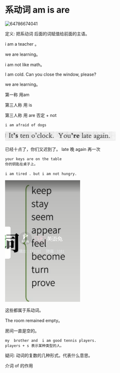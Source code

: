 

# 系动词 am is are



![64786674041](C:\Users\彭逸钊\AppData\Local\Temp\1647866740419.png)



定义: 把系动词 后面的词赋值给前面的主语。

 i am a teacher 。

we are learning。

 i am not like math。

I am cold. Can you close the window, please?

we are learning。

第一称 用am

第三人称 用 is

第三人称 用 are   否定 + not





```
i am afraid of dogs
```

![64810613144](1648106131443-1648106132581.png)

已经十点了，你们又迟到了。  late 晚  again 再一次

```
your keys are on the table
你的钥匙在桌子上。

i am tired . but i am not hungry.
```



![64810602453](1648106024539-1648106025542.png)

这些都属于系动词。



The room remained empty。

房间一直是空的。



```
my  brother and  i am good tennis players.
players + s 表示某种类型的人。
```







疑问:
动词的复数的几种形式。代表什么意思。

介词 of 的作用

